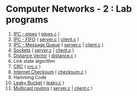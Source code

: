# Computer Networks - 2 : Lab programs

1. [IPC - pipes](1_ipc_pipes) ( [pipes.c](1_ipc_pipes/pipes.c) )
2. [IPC - FIFO](2_ipc_fifo) ( [server.c](2_ipc_fifo/server.c) | [client.c](2_ipc_fifo/client.c) )
3. [IPC - Message Queue](3_ipc_msgq) ( [server.c](3_ipc_msgq/server.c) | [client.c](3_ipc_msgq/client.c) )
4. [Sockets](4_sockets) ( [server.c](4_sockets/server.c) | [client.c](4_sockets/client.c) )
5. [Distance Vector](5_distance_vector) ( [distance.c](5_distance_vector/distance.c) )
6. Link state algorithm
7. [CRC](7_crc) ( [crc.c](7_crc/crc.c) )
8. [Internet Checksum](8_checksum) ( [checksum.c](8_checksum/checksum.c) )
9. Hamming Code
10. [Leaky Bucket](10_leaky) ( [leaky.c](10_leaky/leaky.c) )
11. [Multicast routing](11_multicast) ( [server.c](11_multicast/server.c) | [client.c](11_multicast/client.c) )
